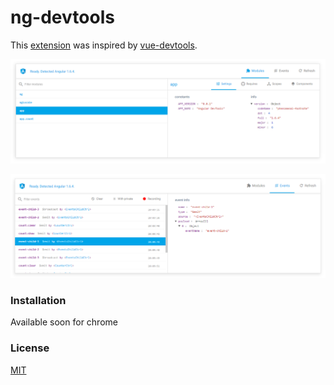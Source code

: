 # ng-devtools
This [extension](https://developer.chrome.com/extensions) was inspired by [vue-devtools](https://github.com/vuejs/vue-devtools).

<p align="center">
    <img src="https://raw.githubusercontent.com/owen-it/ng-devtools/master/media/ng-devtools.png"/>
</p>

<p align="center">
    <img src="https://raw.githubusercontent.com/owen-it/ng-devtools/master/media/ng-devtools-events.png"/>
</p>

### Installation

Available soon for chrome

### License

[MIT](LICENSE.md)
